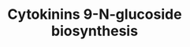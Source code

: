 ---
annotations:
- type: Pathway Ontology
  value: classic metabolic pathway
authors:
- Anwesha
- Susan
- Eweitz
description: This event has been computationally inferred from an event that has been
  demonstrated in another species.<p>The inference is based on Ensembl Compara orthology
  projection. Briefly, reactions for which all involved PhysicalEntities (in input,
  output and catalyst) have a mapped ortholog or paralog are inferred to the other
  species. High-level events are also inferred for these events to allow for easier
  navigation.<p>Details of projection methods and parameters may be found <a href="/projection.html">here.</a><p>  Source:[http://plantreactome.gramene.org/
  Plant Reactome].
last-edited: 2021-05-26
organisms:
- Arabidopsis thaliana
redirect_from:
- /index.php/Pathway:WP3055
- /instance/WP3055
schema-jsonld:
- '@context': https://schema.org/
  '@id': https://wikipathways.github.io/pathways/WP3055.html
  '@type': Dataset
  creator:
    '@type': Organization
    name: WikiPathways
  description: This event has been computationally inferred from an event that has
    been demonstrated in another species.<p>The inference is based on Ensembl Compara
    orthology projection. Briefly, reactions for which all involved PhysicalEntities
    (in input, output and catalyst) have a mapped ortholog or paralog are inferred
    to the other species. High-level events are also inferred for these events to
    allow for easier navigation.<p>Details of projection methods and parameters may
    be found <a href="/projection.html">here.</a><p>  Source:[http://plantreactome.gramene.org/
    Plant Reactome].
  keywords:
  - glucosyltransferase
  - dihydrozeatin
  - benzyladenine
  - isopentenyladenine-9-N-glucoside
  - kinetin
  - dihydrozeatin-9-N-glucoside
  - UDP
  - UDP-Glc
  - cis-zeatin
  - kinetin-9-N-glucoside
  - cis-zeatin-9-N-glucoside
  - benzyladenine-9-N-glucoside
  - trans-zeatin-9-N-glucoside
  - isopentenyladenine
  - trans-zeatin
  license: CC0
  name: Cytokinins 9-N-glucoside biosynthesis
seo: CreativeWork
title: Cytokinins 9-N-glucoside biosynthesis
wpid: WP3055
---